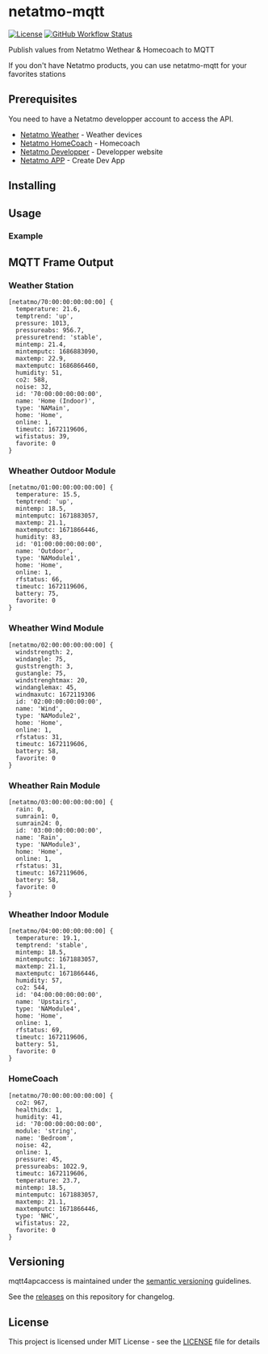 # netatmo-mqtt

[![License](https://img.shields.io/github/license/WoCha-FR/mqtt4netatmo)](https://github.com/WoCha-FR/mqtt4netatmo/blob/main/LICENSE)
[![GitHub Workflow Status](https://img.shields.io/github/actions/workflow/status/WoCha-FR/mqtt4netatmo/node-js.yml?branch=main)](https://github.com/WoCha-FR/mqtt4netatmo/actions/workflows/node-js.yml)

Publish values from Netatmo Wethear & Homecoach to MQTT

If you don't have Netatmo products, you can use netatmo-mqtt for your favorites stations

## Prerequisites

You need to have a Netatmo developper account to access the API.

* [Netatmo Weather](https://www.netatmo.com/weather) - Weather devices
* [Netatmo HomeCoach](https://www.netatmo.com/aircare/homecoach) - Homecoach
* [Netatmo Developper](https://dev.netatmo.com/) - Developper website
* [Netatmo APP](https://dev.netatmo.com/apps/createanapp) - Create Dev App

## Installing

## Usage

### Example

## MQTT Frame Output

### Weather Station

```
[netatmo/70:00:00:00:00:00] {
  temperature: 21.6,
  temptrend: 'up',
  pressure: 1013,
  pressureabs: 956.7,
  pressuretrend: 'stable',
  mintemp: 21.4,
  mintemputc: 1686883090,
  maxtemp: 22.9,
  maxtemputc: 1686866460,
  humidity: 51,
  co2: 588,
  noise: 32,
  id: '70:00:00:00:00:00',
  name: 'Home (Indoor)',
  type: 'NAMain',
  home: 'Home',
  online: 1,
  timeutc: 1672119606,
  wifistatus: 39,
  favorite: 0
}
```
### Wheather Outdoor Module

```
[netatmo/01:00:00:00:00:00] {
  temperature: 15.5,
  temptrend: 'up',
  mintemp: 18.5,
  mintemputc: 1671883057,
  maxtemp: 21.1,
  maxtemputc: 1671866446,
  humidity: 83,
  id: '01:00:00:00:00:00',
  name: 'Outdoor',
  type: 'NAModule1',
  home: 'Home',
  online: 1,
  rfstatus: 66,
  timeutc: 1672119606,
  battery: 75,
  favorite: 0
}
```

### Wheather Wind Module

```
[netatmo/02:00:00:00:00:00] {
  windstrength: 2,
  windangle: 75,
  guststrength: 3,
  gustangle: 75,
  windstrenghtmax: 20,
  windanglemax: 45,
  windmaxutc: 1672119306
  id: '02:00:00:00:00:00',
  name: 'Wind',
  type: 'NAModule2',
  home: 'Home',
  online: 1,
  rfstatus: 31,
  timeutc: 1672119606,
  battery: 58,
  favorite: 0
}
```

### Wheather Rain Module

```
[netatmo/03:00:00:00:00:00] {
  rain: 0,
  sumrain1: 0,
  sumrain24: 0,
  id: '03:00:00:00:00:00',
  name: 'Rain',
  type: 'NAModule3',
  home: 'Home',
  online: 1,
  rfstatus: 31,
  timeutc: 1672119606,
  battery: 58,
  favorite: 0
}
```

### Wheather Indoor Module

```
[netatmo/04:00:00:00:00:00] {
  temperature: 19.1,
  temptrend: 'stable',
  mintemp: 18.5,
  mintemputc: 1671883057,
  maxtemp: 21.1,
  maxtemputc: 1671866446,
  humidity: 57,
  co2: 544,
  id: '04:00:00:00:00:00',
  name: 'Upstairs',
  type: 'NAModule4',
  home: 'Home',
  online: 1,
  rfstatus: 69,
  timeutc: 1672119606,
  battery: 51,
  favorite: 0
}
```

### HomeCoach

```
[netatmo/70:00:00:00:00:00] {
  co2: 967,
  healthidx: 1,
  humidity: 41,
  id: '70:00:00:00:00:00',
  module: 'string',
  name: 'Bedroom',
  noise: 42,
  online: 1,
  pressure: 45,
  pressureabs: 1022.9,
  timeutc: 1672119606,
  temperature: 23.7,
  mintemp: 18.5,
  mintemputc: 1671883057,
  maxtemp: 21.1,
  maxtemputc: 1671866446,
  type: 'NHC',
  wifistatus: 22,
  favorite: 0
}
```

## Versioning

mqtt4apcaccess is maintained under the [semantic versioning](https://semver.org/) guidelines.

See the [releases](https://github.com/WoCha-FR/mqtt4netatmo/releases) on this repository for changelog.

## License

This project is licensed under MIT License - see the [LICENSE](LICENSE) file for details
